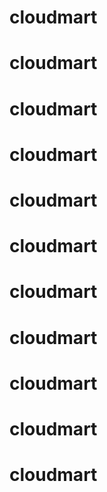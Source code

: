 # cloudmart
# cloudmart
# cloudmart
# cloudmart
# cloudmart
# cloudmart
# cloudmart
# cloudmart
# cloudmart
# cloudmart
# cloudmart
